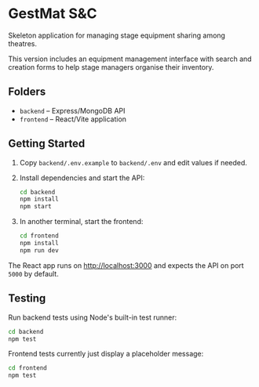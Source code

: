 # GestMat S&C

Skeleton application for managing stage equipment sharing among theatres.

This version includes an equipment management interface with search and creation
forms to help stage managers organise their inventory.

## Folders

- `backend` – Express/MongoDB API
- `frontend` – React/Vite application

## Getting Started

1. Copy `backend/.env.example` to `backend/.env` and edit values if needed.
2. Install dependencies and start the API:

   ```bash
   cd backend
   npm install
   npm start
   ```

3. In another terminal, start the frontend:

   ```bash
   cd frontend
   npm install
   npm run dev
   ```

The React app runs on [http://localhost:3000](http://localhost:3000) and expects the API on port `5000` by default.

## Testing

Run backend tests using Node's built-in test runner:

```bash
cd backend
npm test
```

Frontend tests currently just display a placeholder message:

```bash
cd frontend
npm test
```
